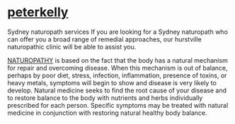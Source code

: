 <a href="http://peterkelly.com.au/">peterkelly</a>
==========

Sydney naturopath services
If you are looking for a Sydney naturopath who can offer you a broad range of remedial approaches, our hurstville naturopathic clinic will be able to assist you.

<a href="http://peterkelly.com.au/">NATUROPATHY</a> is based on the fact that the body has a natural mechanism for repair and overcoming disease. When this mechanism is out of balance, perhaps by poor diet, stress, infection, inflammation, presence of toxins, or heavy metals, symptoms will begin to show and disease is very likely to develop. Natural medicine seeks to find the root cause of your disease and to restore balance to the body with nutrients and herbs individually prescribed for each person. Specific symptoms may be treated with natural medicine in conjunction with restoring natural healthy body balance.
